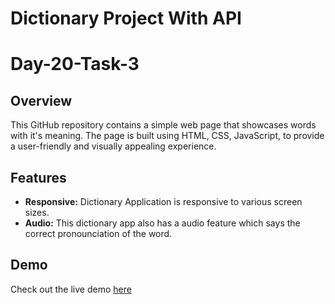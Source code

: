 # Dictionary Project With API

# Day-20-Task-3

## Overview

This GitHub repository contains a simple web page that showcases words with it's meaning. The page is built using HTML, CSS, JavaScript, to provide a user-friendly and visually appealing experience.

## Features

- **Responsive:** Dictionary Application is responsive to various screen sizes.
- **Audio:** This dictionary app also has a audio feature which says the correct pronounciation of the word.

## Demo

Check out the live demo [here]()
